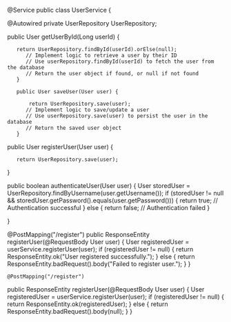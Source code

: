 @Service
public class UserService {

   @Autowired
   private UserRepository UserRepository;
   
   
   
   public User getUserById(Long userId) {
	   
	   return UserRepository.findById(userId).orElse(null);
	      // Implement logic to retrieve a user by their ID
	      // Use userRepository.findById(userId) to fetch the user from the database
	      // Return the user object if found, or null if not found
	   }
	   
	   public User saveUser(User user) {
		   
		   return UserRepository.save(user);
	      // Implement logic to save/update a user
	      // Use userRepository.save(user) to persist the user in the database
	      // Return the saved user object
	   }
   
   public User registerUser(User user) {
	   
	   
	   return UserRepository.save(user);
   }

   public boolean authenticateUser(User user) {
	   User storedUser = UserRepository.findByUsername(user.getUsername());
	      if (storedUser != null && storedUser.getPassword().equals(user.getPassword())) {
	         return true; // Authentication successful
	      } else {
	         return false; // Authentication failed
	      }
	      

	   
   }
   
   @PostMapping("/register")
   public ResponseEntity<String> registerUser(@RequestBody User user) {
      User registeredUser = userService.registerUser(user);
      if (registeredUser != null) {
         return ResponseEntity.ok("User registered successfully.");
      } else {
         return ResponseEntity.badRequest().body("Failed to register user.");
      }
   }

	
	
	
	
	
	
	@PostMapping("/register")
public ResponseEntity<User> registerUser(@RequestBody User user) {
   User registeredUser = userService.registerUser(user);
   if (registeredUser != null) {
      return ResponseEntity.ok(registeredUser);
   } else {
      return ResponseEntity.badRequest().body(null);
   }
}

   
